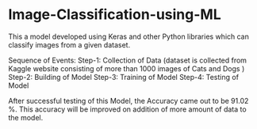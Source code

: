# Image-Classification-using-ML

This a model developed using Keras and other Python libraries which can classify images from a given dataset.

Sequence of Events:
Step-1: Collection of Data (dataset is collected from Kaggle website consisting of more than 1000 images of Cats and Dogs )
Step-2: Building of Model
Step-3: Training of Model
Step-4: Testing of Model

After successful testing of this Model, the Accuracy came out to be 91.02 %. This accuracy will be improved on addition of more amount of data to the model.
